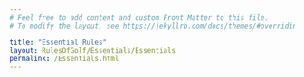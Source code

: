 ```yaml
---
# Feel free to add content and custom Front Matter to this file.
# To modify the layout, see https://jekyllrb.com/docs/themes/#overriding-theme-defaults

title: "Essential Rules"
layout: RulesOfGolf/Essentials/Essentials
permalink: /Essentials.html
---
```

